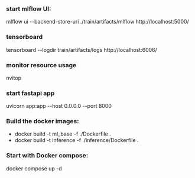 ### start mlflow UI:
mlflow ui --backend-store-uri ./train/artifacts/mlflow
http://localhost:5000/

### tensorboard
tensorboard --logdir train/artifacts/logs
http://localhost:6006/

### monitor resource usage
nvitop

### start fastapi app
uvicorn app:app --host 0.0.0.0 --port 8000

### Build the docker images:
- docker build -t ml_base -f ./Dockerfile .
- docker build -t inference -f ./inference/Dockerfile .

### Start with Docker compose:
docker compose up -d